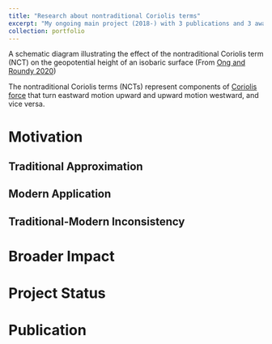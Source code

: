 ```yaml
---
title: "Research about nontraditional Coriolis terms"
excerpt: "My ongoing main project (2018-) with 3 publications and 3 awards<br/><img src='/images/Research1.png'>"
collection: portfolio
---
```


A schematic diagram illustrating the effect of the nontraditional Coriolis term (NCT) on the geopotential height of an isobaric surface (From [Ong and Roundy 2020](https://hingong.github.io/publication/2019-11-19-paper-title-number-3)) 

The nontraditional Coriolis terms (NCTs) represent components of [Coriolis force](https://en.wikipedia.org/wiki/Coriolis_force#E%C3%B6tv%C3%B6s_effect) that turn eastward motion upward and upward motion westward, and vice versa.

Motivation
====

Traditional Approximation
----

Modern Application
----

Traditional-Modern Inconsistency
----

Broader Impact
====

Project Status
====

Publication
====

